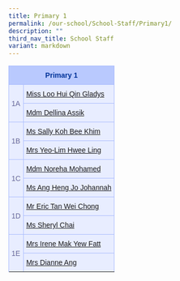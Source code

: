 ```yaml
---
title: Primary 1
permalink: /our-school/School-Staff/Primary1/
description: ""
third_nav_title: School Staff
variant: markdown
---
```

<table class="tg"><tbody><tr><th rowspan="1" colspan="2"><b>Primary 1</b></th></tr><tr>
	<td rowspan="2" colspan="1">1A</td>
	<td rowspan="1" colspan="1"><a href="mailto:loo_hui_qin_gladys@schools.gov.sg" rel="noopener noreferrer nofollow" target="_blank">Miss Loo Hui Qin Gladys</a></td></tr><tr>
	<td rowspan="1" colspan="1"><a href="mailto:dellina_daniell_assik@schools.gov.sg" rel="noopener noreferrer nofollow" target="_blank">Mdm Dellina Assik</a></td></tr><tr>
	<td rowspan="2" colspan="1">1B</td>
	<td rowspan="1" colspan="1"><a href="mailto:koh_bee_khim_sally@schools.gov.sg" rel="noopener noreferrer nofollow" target="_blank">Ms Sally Koh Bee Khim</a></td></tr><tr>
	<td rowspan="1" colspan="1"><a href="mailto:yeo-lim_hwee_ling@schools.gov.sg" rel="noopener noreferrer nofollow" target="_blank">Mrs Yeo-Lim Hwee Ling</a></td></tr><tr>
	<td rowspan="2" colspan="1">1C</td>
	<td rowspan="1" colspan="1"><a href="mailto:noreha_mohamed@schools.gov.sg" rel="noopener noreferrer nofollow" target="_blank">Mdm Noreha Mohamed </a></td></tr><tr>
	<td rowspan="1" colspan="1"><a href="mailto:ang_heng_jo@schools.gov.sg" rel="noopener noreferrer nofollow" target="_blank">Ms Ang Heng Jo Johannah</a></td></tr><tr>
	<td rowspan="2" colspan="1">1D</td>
	<td rowspan="1" colspan="1"><a href="mailto:eric_tan_wei_chong@schools.gov.sg" rel="noopener noreferrer nofollow" target="_blank">Mr Eric Tan Wei Chong</a></td></tr><tr>
	<td rowspan="1" colspan="1"><a href="mailto:sheryl_chai@schools.gov.sg" rel="noopener noreferrer nofollow" target="_blank">Ms Sheryl Chai</a></td></tr><tr>
	<td rowspan="2" colspan="1">1E</td>
	<td rowspan="1" colspan="1"><a href="mailto:mak_yew_fatt@schools.gov.sg" rel="noopener noreferrer nofollow" target="_blank">Mrs Irene Mak Yew Fatt</a></td></tr><tr>
	<td rowspan="1" colspan="1"><a href="mailto:ling_liang_chee_dianne@schools.gov.sg" rel="noopener noreferrer nofollow" target="_blank">Mrs Dianne Ang</a></td></tr><tr></tr></tbody>

<style type="text/css">
.tg  {border-collapse:collapse;border-color:#aabcfe;border-spacing:0;}
.tg td{background-color:#e8edff;border-color:#aabcfe;border-style:solid;border-width:1px;color:#669;
  font-family:Arial, sans-serif;font-size:14px;overflow:hidden;padding:10px 5px;word-break:normal;}
.tg th{background-color:#b9c9fe;border-color:#aabcfe;border-style:solid;border-width:1px;color:#039;
  font-family:Arial, sans-serif;font-size:14px;font-weight:normal;overflow:hidden;padding:10px 5px;word-break:normal;}
.tg .tg-18eh{border-color:#000000;font-size:18px;font-weight:bold;text-align:center;vertical-align:middle}
.tg .tg-s25z{border-color:#000000;font-size:18px;text-align:left;vertical-align:top}
.tg .tg-73oq{border-color:#000000;text-align:left;vertical-align:top}
</style></table>